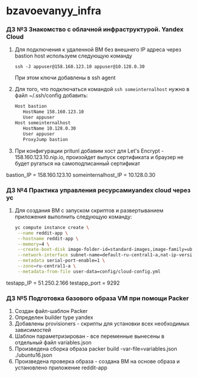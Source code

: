 # bzavoevanyy_infra

### ДЗ №3 Знакомство с облачной инфраструктурой. Yandex Cloud

1. Для подключения к удаленной ВМ без внешнего IP адреса через bastion host используем следующую команду
    ```shell
    ssh -J appuser@158.160.123.10 appuser@10.128.0.30
    ```
    При этом ключи добавлены в ssh agent

2. Для того, что подключаться командой ```ssh someinternalhost``` нужно в файл ~/.ssh/config добавить:
   ```bash
   Host bastion
      HostName 158.160.123.10
      User appuser
   Host someinternalhost
      HostName 10.128.0.30
      User appuser
      ProxyJump bastion
   ```
3. При конфигурации pritunl добавим хост для Let's Encrypt - 158.160.123.10.nip.io, произойдет выпуск сертификата и браузер не будет ругаться на самоподписанный сертификат

bastion_IP = 158.160.123.10
someinternalhost_IP = 10.128.0.30

### ДЗ №4 Практика управления ресурсамиyandex cloud через yc

1. Для создания ВМ с запуском скриптов и развертыванием приложения выполнить следующую команду:
   ```bash
   yc compute instance create \
    --name reddit-app \
    --hostname reddit-app \
    --memory=4 \
    --create-boot-disk image-folder-id=standard-images,image-family=ubuntu-1604-lts,size=10GB \
    --network-interface subnet-name=default-ru-central1-a,nat-ip-version=ipv4 \
    --metadata serial-port-enable=1 \
    --zone=ru-central1-a \
    --metadata-from-file user-data=config/cloud-config.yml
   ```
testapp_IP = 51.250.2.166
testapp_port = 9292

### ДЗ №5 Подготовка базового образа VM при помощи Packer

1. Создан файл-шаблон Packer
2. Определен builder type yandex
3. Добавлены provisioners - скрипты для установки всех необходимых зависимостей
4. Шаблон параметризирован - все переменные вынесены в отдельный файл variables.json
5. Произведена сборка образа packer build -var-file=variables.json ./ubuntu16.json
6. Произведена проверка образа - создана ВМ на основе образа и установлено приложение reddit-app
